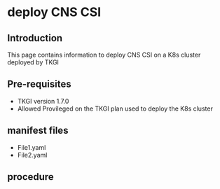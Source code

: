 # deploy CNS CSI

## Introduction
This page contains information to deploy CNS CSI on a K8s cluster deployed by TKGI

## Pre-requisites

- TKGI version 1.7.0
- Allowed Provileged on the TKGI plan used to deploy the K8s cluster

## manifest files

- File1.yaml
- File2.yaml

## procedure
